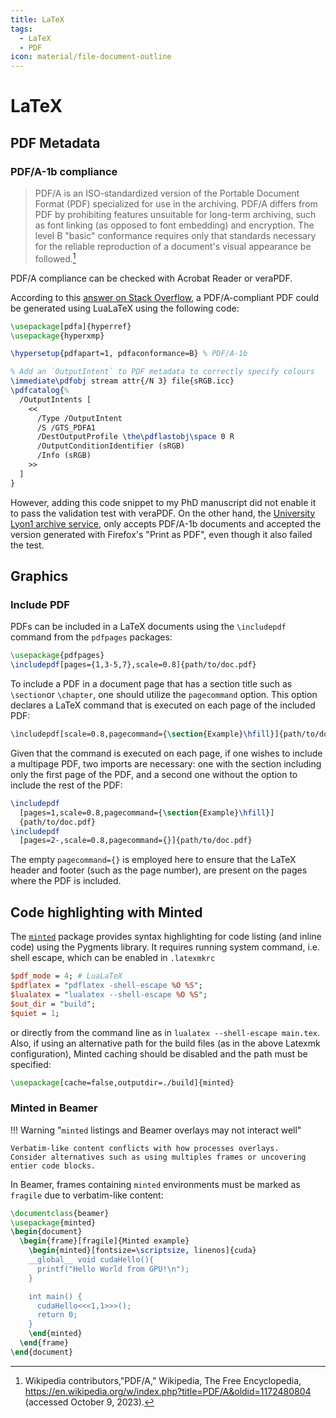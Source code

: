 ```yaml
---
title: LaTeX
tags:
  - LaTeX
  - PDF
icon: material/file-document-outline
---
```


# LaTeX

## PDF Metadata

### PDF/A-1b compliance

> PDF/A is an ISO-standardized version of the Portable Document Format (PDF)
> specialized for use in the archiving.
> PDF/A differs from PDF by prohibiting features
> unsuitable for long-term archiving,
> such as font linking (as opposed to font embedding) and encryption.
> The level B "basic" conformance requires only that standards necessary
> for the reliable reproduction of a document's visual appearance
> be followed.[^1]

PDF/A compliance can be checked with Acrobat Reader or veraPDF.

According to this
[answer on Stack Overflow](https://tex.stackexchange.com/questions/498987),
a PDF/A-compliant PDF could be generated using LuaLaTeX using
the following code:

```latex
\usepackage[pdfa]{hyperref}
\usepackage{hyperxmp}

\hypersetup{pdfapart=1, pdfaconformance=B} % PDF/A-1b

% Add an `OutputIntent` to PDF metadata to correctly specify colours
\immediate\pdfobj stream attr{/N 3} file{sRGB.icc}
\pdfcatalog{%
  /OutputIntents [
    <<
      /Type /OutputIntent
      /S /GTS_PDFA1
      /DestOutputProfile \the\pdflastobj\space 0 R
      /OutputConditionIdentifier (sRGB)
      /Info (sRGB)
    >>
  ]
}
```

However,
adding this code snippet to my PhD manuscript
did not enable it to pass the validation test with veraPDF.
On the other hand, the
[University Lyon1 archive service](https://scd-depot-theses.univ-lyon1.fr),
only accepts PDF/A-1b documents
and accepted the version generated with Firefox's "Print as PDF",
even though it also failed the test.

[^1]:
    Wikipedia contributors,"PDF/A," Wikipedia, The Free Encyclopedia,
    <https://en.wikipedia.org/w/index.php?title=PDF/A&oldid=1172480804>
    (accessed October 9, 2023).

## Graphics

### Include PDF

PDFs can be included in a LaTeX documents
using the `\includepdf` command from the `pdfpages` packages:

```latex
\usepackage{pdfpages}
\includepdf[pages={1,3-5,7},scale=0.8]{path/to/doc.pdf}
```

To include a PDF in a document page that has a section title
such as `\section`or `\chapter`,
one should utilize the `pagecommand` option.
This option declares a LaTeX command
that is executed on each page of the included PDF:

```latex
\ìncludepdf[scale=0.8,pagecommand={\section{Example}\hfill}]{path/to/doc.pdf}
```

Given that the command is executed on each page,
if one wishes to include a multipage PDF,
two imports are necessary:
one with the section including only the first page of the PDF,
and a second one without the option to include the rest of the PDF:

```latex
\includepdf
  [pages=1,scale=0.8,pagecommand={\section{Example}\hfill}]
  {path/to/doc.pdf}
\includepdf
  [pages=2-,scale=0.8,pagecommand={}]{path/to/doc.pdf}
```

The empty `pagecommand={}` is employed here
to ensure that the LaTeX header and footer (such as the page number),
are present on the pages where the PDF is included.

## Code highlighting with Minted

The [`minted`](https://github.com/gpoore/minted) package provides syntax highlighting
for code listing (and inline code) using the Pygments library.
It requires running system command, i.e. shell escape, which can be enabled in `.latexmkrc`

```perl
$pdf_mode = 4; # LuaLaTeX
$pdflatex = "pdflatex -shell-escape %O %S";
$lualatex = "lualatex --shell-escape %O %S";
$out_dir = "build";
$quiet = 1;
```

or directly from the command line as in `lualatex --shell-escape main.tex`.
Also, if using an alternative path for the build files (as in the above Latexmk configuration),
Minted caching should be disabled and the path must be specified:

```latex
\usepackage[cache=false,outputdir=./build]{minted}
```

### Minted in Beamer

<!-- markdownlint-disable MD046 -->

!!! Warning "`minted` listings and Beamer overlays may not interact well"

    Verbatim-like content conflicts with how processes overlays.
    Consider alternatives such as using multiples frames or uncovering entier code blocks.

In Beamer,
frames containing `minted` environments must be marked as `fragile` due to verbatim-like content:

```latex
\documentclass{beamer}
\usepackage{minted}
\begin{document}
  \begin{frame}[fragile]{Minted example}
    \begin{minted}[fontsize=\scriptsize, linenos]{cuda}
    __global__ void cudaHello(){
      printf("Hello World from GPU!\n");
    }

    int main() {
      cudaHello<<<1,1>>>();
      return 0;
    }
    \end{minted}
  \end{frame}
\end{document}
```
